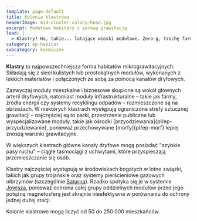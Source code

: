 ```yaml
---
template: page-default
title: Kolonia klastrowa
headerImage: mid-cluster-colony-head.jpg
excerpt: Modułowe habitaty z zerową grawitacją
lead: |
  > Klastry? Ha, takie... latające wioski modułowe. Zero-g, trochę farm, trochę ludzi przywiązanych do kabli i planów terraformacji, których nigdy nie będzie. Dobre miejsce, jak lubisz życie w dryfie, ale nie licz na prywatność – wszyscy wszystko o sobie wiedzą, zanim cokolwiek powiesz.
category: ep-habitat
subcategory: kosmiczne
---
```

**Klastry** to najpowszechniejsza forma habitatów mikrograwitacyjnych. Składają się z sieci kulistych lub prostokątnych modułów, wykonanych z lekkich materiałów i połączonych ze sobą za pomocą kanałów dryfowych.

Zazwyczaj moduły mieszkalne i biznesowe skupione są wokół głównych arterii dryfowych, natomiast moduły infrastrukturalne – takie jak farmy, źródła energii czy systemy recyklingu odpadów – rozmieszczone są na obrzeżach. W niektórych klastrach występują ograniczone strefy sztucznej grawitacji – najczęściej są to parki, przestrzenie publiczne lub wyspecjalizowane moduły, takie jak ośrodki [przyodziewania]{pl/ep-przyodziewanie}, ponieważ przechowywane [morfy]{pl/ep-morf} lepiej znoszą warunki grawitacyjne.

W większych klastrach główne kanały dryfowe mogą posiadać "szybkie pasy ruchu" – ciągłe taśmociągi z uchwytami, które przyspieszają przemieszczanie się osób.

Klastry najczęściej występują w środowiskach bogatych w lotne związki, takich jak grupy trojańskie oraz systemy pierścieniowe gazowych olbrzymów (szczególnie [Saturna](#)). Rzadko spotyka się je w systemie [Jowisza](#), ponieważ ochrona całej grupy oddzielnych modułów przed jego potężną magnetosferą jest skrajnie nieefektywna w porównaniu do ochrony jednej dużej stacji.

Kolonie klastrowe mogą liczyć od 50 do 250 000 mieszkańców.
